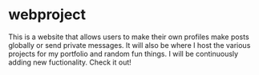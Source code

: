 # webproject

This is a website that allows users to make their own profiles make 
posts globally or send private messages. It will also be where I 
host the various projects for my portfolio and random fun things.
I will be continuously adding new fuctionality.
Check it out!
